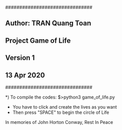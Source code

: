 ###############################
## Author: TRAN Quang Toan   ##
## Project Game of Life      ##
## Version 1                 ##
## 13 Apr 2020               ##
###############################

*) To compile the codes:
$>python3 game_of_life.py

- You have to click and create the lives as you want
- Then press "SPACE" to begin the circle of Life

In memories of John Horton Conway, Rest In Peace